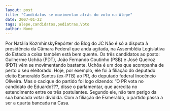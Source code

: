 ```yaml
---
layout: post
title: "Candidatos se movimentam atrás do voto na Alepe"
date: 2007-01-22
tags: alepe,candidatos,pediatras,Voto
author: None
---
```

Por Natália KozmhinskyRepórter do Blog do JC 
Não é só a disputa à presidência da Câmara Federal que anda agitada, na Assembléia Legislativa do Estado a coisa também está bem quente. 
Os três candidatos ao posto: Guilherme Uchôa (PDT), João Fernando Coutinho (PSB) e José Queiroz (PDT) vêm se movimentando bastante. Uchôa é um dos que acompanha de perto o seu eleitorado. Hoje, por exemplo, ele foi à filiação do deputado eleito Esmeraldo Santos (ex-PTB) ao PR, do deputado federal Inocêncio Oliveira.
Mas o cacique do partido foi logo dizendo: “O PR vota no candidato de Eduardo???, disse o parlamentar, que acredita no estendimento entre os três postulantes. Segundo ele, não tem perigo da sua bancada votar dividida. Com a filiação de Esmeraldo, o partido passa a ser a quarta bancada na Casa.&nbsp;&nbsp;&nbsp;&nbsp;  